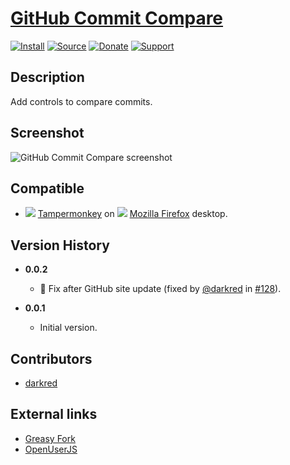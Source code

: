 # [GitHub Commit Compare](https://github.com/jerone/UserScripts/tree/master/GitHub_Commit_Compare)

[![Install](https://raw.github.com/jerone/UserScripts/master/_resources/Install-button.png)](https://github.com/jerone/UserScripts/raw/master/GitHub_Commit_Compare/GitHub_Commit_Compare.user.js)
[![Source](https://raw.github.com/jerone/UserScripts/master/_resources/Source-button.png)](https://github.com/jerone/UserScripts/blob/master/GitHub_Commit_Compare/GitHub_Commit_Compare.user.js)
[![Donate](https://raw.github.com/jerone/UserScripts/master/_resources/Donate-button.png)](https://www.paypal.com/cgi-bin/webscr?cmd=_s-xclick&hosted_button_id=VCYMHWQ7ZMBKW)
[![Support](https://raw.github.com/jerone/UserScripts/master/_resources/Support-button.png)](https://github.com/jerone/UserScripts/issues)

## Description

Add controls to compare commits.

## Screenshot

![GitHub Commit Compare screenshot](https://github.com/jerone/UserScripts/raw/master/GitHub_Commit_Compare/screenshot.jpg)

## Compatible

*   ![](https://raw.github.com/jerone/UserScripts/master/_resources/Tampermonkey.png) [Tampermonkey](https://addons.mozilla.org/firefox/addon/tampermonkey/) on ![](https://raw.github.com/jerone/UserScripts/master/_resources/Firefox.png) [Mozilla Firefox](http://www.mozilla.org/en-US/firefox/fx/#desktop) desktop.

## Version History

*   **0.0.2**

    *   🐛 Fix after GitHub site update (fixed by [@darkred](https://github.com/darkred) in [#128](https://github.com/jerone/UserScripts/issues/128)).

*   **0.0.1**

    *   Initial version.

## Contributors

*   [darkred](https://github.com/darkred)

## External links

*   [Greasy Fork](https://greasyfork.org/en/scripts/33563-github-commit-compare)
*   [OpenUserJS](https://openuserjs.org/scripts/jerone/GitHub_Commit_Compare)
